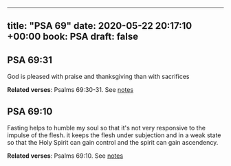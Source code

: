 
---
title: "PSA 69"
date: 2020-05-22 20:17:10 +00:00
book: PSA
draft: false
---

## PSA 69:31

God is pleased with praise and thanksgiving than with sacrifices

**Related verses**: Psalms 69:30-31. See [notes](https://my.bible.com/notes/3435324815056822609)


## PSA 69:10

Fasting helps to humble my soul so that it's not very responsive to the impulse of the flesh. it keeps the flesh under subjection and in a weak state so that the Holy Spirit can gain control and the spirit can gain ascendency.

**Related verses**: Psalms 69:10. See [notes](https://my.bible.com/notes/3434442233234580164)

